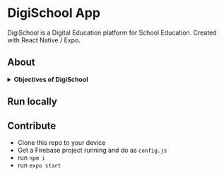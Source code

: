 # DigiSchool App
DigiSchool is a Digital Education platform for School Education.
Created with React Native / Expo.

## About

<details>
<summary><b>Objectives of DigiSchool</b></summary>
<li>Alternate to Conventional Schooling in current Pandemic Situation - Futuristic Education Platform!</li>
<li>Access to Educational Curriculum of Global Standard - Interactive, Digitalized and Collaborative Learning from Home</li>
<li>Learn with Fun - Activities, Discussion Wall</li>
</details>

## Run locally

## Contribute

- Clone this repo to your device
- Get a Firebase project running and do as `config.js`
- run `npm i`
- run `expo start`
